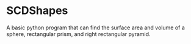 # SCDShapes
A basic python program that can find the surface area and volume of a sphere, rectangular prism, and right rectangular pyramid.
